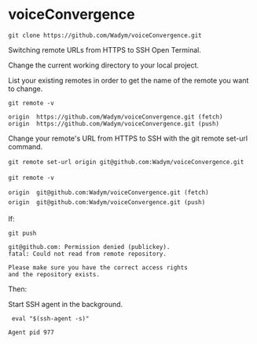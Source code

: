 # voiceConvergence

```
git clone https://github.com/Wadym/voiceConvergence.git
```

Switching remote URLs from HTTPS to SSH
Open Terminal.

Change the current working directory to your local project.

List your existing remotes in order to get the name of the remote you want to change.
```
git remote -v

```

```
origin  https://github.com/Wadym/voiceConvergence.git (fetch)
origin  https://github.com/Wadym/voiceConvergence.git (push)
```




Change your remote's URL from HTTPS to SSH with the git remote set-url command.

```
git remote set-url origin git@github.com:Wadym/voiceConvergence.git
```

```
git remote -v
```
```
origin  git@github.com:Wadym/voiceConvergence.git (fetch)
origin  git@github.com:Wadym/voiceConvergence.git (push)
```

If:

```
git push
```

```
git@github.com: Permission denied (publickey).
fatal: Could not read from remote repository.

Please make sure you have the correct access rights
and the repository exists.
```
Then:

Start SSH agent in the background.
```
 eval "$(ssh-agent -s)"
 ```

```
Agent pid 977
```

